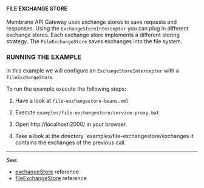 #### FILE EXCHANGE STORE

Membrane API Gateway uses exchange stores to save requests and responses. Using the `ExchangeStoreInterceptor` you can plug in different exchange stores. Each exchange store implements a different storing strategy. The `FileExchangeStore` saves exchanges into the file system.

     
### RUNNING THE EXAMPLE

In this example we will configure an `ExchangeStoreInterceptor` with a `FileExchangeStore`. 

To run the example execute the following steps:

1. Have a look at `file-exchangestore-beans.xml`

2. Execute `examples/file-exchangestore/service-proxy.bat`

3. Open http://localhost:2000/ in your browser.

4. Take a look at the directory `examples/file-exchangestore/exchanges it contains the exchanges of the previous call.

---
See: 
- [exchangeStore](https://membrane-soa.org/api-gateway-doc/current/configuration/reference/exchangeStore.htm) reference
- [fileExchangeStore](https://membrane-soa.org/api-gateway-doc/current/configuration/reference/fileExchangeStore.htm) reference